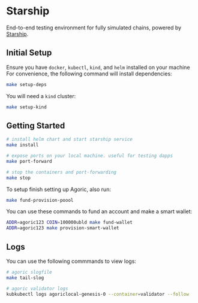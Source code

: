 # Starship 

End-to-end testing environment for fully simulated chains, powered by [Starship](https://docs.cosmology.zone/starship).


## Initial Setup

Ensure you have `docker`, `kubectl`, `kind`, and `helm` installed on your machine  For convenience, the following command will install dependencies:

```sh
make setup-deps
```

You will need a `kind` cluster:

```sh
make setup-kind
```

## Getting Started

```sh
# install helm chart and start starship service
make install

# expose ports on your local machine. useful for testing dapps
make port-forward

# stop the containers and port-forwarding
make stop
```

To setup finish setting up Agoric, also run:

```bash
make fund-provision-poool
```

You can use these commands to fund an account and make a smart wallet:
```bash
ADDR=agoric123 COIN=100000ubld make fund-wallet
ADDR=agoric123 make provision-smart-wallet
```

## Logs

You can use the following commmands to view logs:

```sh
# agoric slogfile
make tail-slog

# agoric validator logs
kubkubectl logs agoriclocal-genesis-0 --container=validator --follow
```
